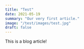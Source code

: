 ```yaml
---
title: "Test"
date: 2021-05-19
summary: "Our very first article."
image: "/test/images/test.jpg"
draft: false
---
```


This is a blog article!
